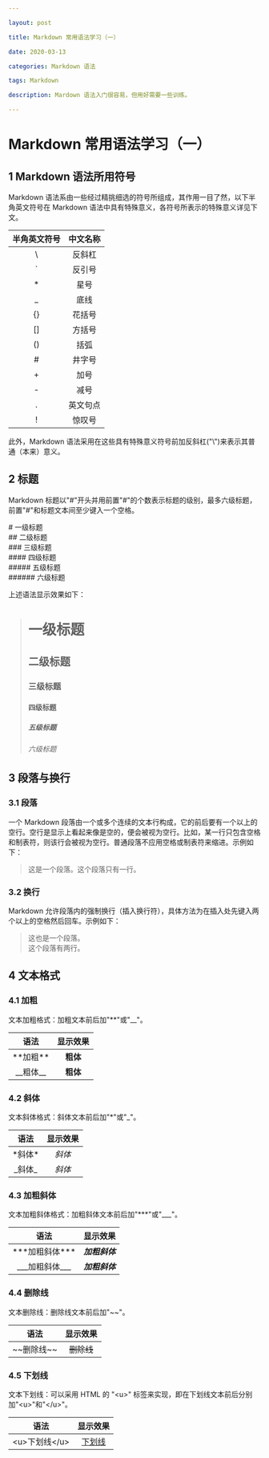 ```yaml
---

layout: post

title: Markdown 常用语法学习（一）

date: 2020-03-13

categories: Markdown 语法

tags: Markdown

description: Mardown 语法入门很容易，但用好需要一些训练。

---
```


# Markdown 常用语法学习（一）

## 1 Markdown 语法所用符号

 Markdown 语法系由一些经过精挑细选的符号所组成，其作用一目了然，以下半角英文符号在 Markdown 语法中具有特殊意义，各符号所表示的特殊意义详见下文。

|半角英文符号|中文名称|
|:-:|:-:|
|\\  |反斜杠|
|`|反引号|
|*|星号|
|_|底线|
|{}|花括号|
|[]|方括号|
|()|括弧|
|#|井字号|
|+|加号|
|-|减号|
|.|英文句点|
|!|惊叹号|

此外，Markdown 语法采用在这些具有特殊意义符号前加反斜杠("\\")来表示其普通（本来）意义。

## 2 标题

Markdown 标题以"#"开头并用前置"#"的个数表示标题的级别，最多六级标题，前置"#"和标题文本间至少键入一个空格。

\#      一级标题  
\##     二级标题  
\###    三级标题  
\####   四级标题  
\#####  五级标题  
\###### 六级标题

上述语法显示效果如下：

># 一级标题
>## 二级标题  
>### 三级标题  
>#### 四级标题  
>##### 五级标题  
>###### 六级标题

## 3 段落与换行

### 3.1 段落

一个 Markdown 段落由一个或多个连续的文本行构成，它的前后要有一个以上的空行。空行是显示上看起来像是空的，便会被视为空行。比如，某一行只包含空格和制表符，则该行会被视为空行。普通段落不应用空格或制表符来缩进。示例如下：

> 这是一个段落。这个段落只有一行。

### 3.2 换行

Markdown 允许段落内的强制换行（插入换行符），具体方法为在插入处先键入两个以上的空格然后回车。示例如下：

> 这也是一个段落。  
这个段落有两行。

## 4 文本格式

### 4.1 加粗

文本加粗格式：加粗文本前后加"\*\*"或"\_\_"。

|语法|显示效果|
|:-:|:-:|
|\*\*加粗\*\*|**粗体**|
|\_\_粗体\_\_|__粗体__|

### 4.2 斜体

文本斜体格式：斜体文本前后加"\*"或"\_"。

|语法|显示效果|
|:-:|:-:|
|\*斜体\*|*斜体*|
|\_斜体\_|_斜体_|

### 4.3 加粗斜体

文本加粗斜体格式：加粗斜体文本前后加"\*\*\*"或"\_\_\_"。

|语法|显示效果|
|:-:|:-:|
|\*\*\*加粗斜体\*\*\*|***加粗斜体***|
|\_\_\_加粗斜体\_\_\_|___加粗斜体___|

### 4.4 删除线

文本删除线：删除线文本前后加"\~\~"。

|语法|显示效果|
|:-:|:-:|
|\~\~删除线\~\~|~~删除线~~|

### 4.5 下划线

文本下划线：可以采用 HTML 的 "\<u\>" 标签来实现，即在下划线文本前后分别加"\<u\>"和"\</u\>"。

|语法|显示效果|
|:-:|:-:|
|\<u\>下划线\</u\>|<u>下划线</u>|
